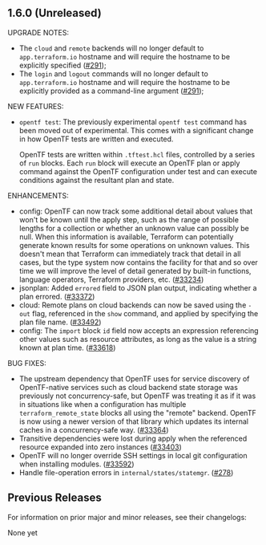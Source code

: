 ## 1.6.0 (Unreleased)

UPGRADE NOTES:
* The `cloud` and `remote` backends will no longer default to `app.terraform.io` hostname and will require the hostname to be explicitly specified ([#291](https://github.com/opentffoundation/opentf/pull/291));
* The `login` and `logout` commands will no longer default to `app.terraform.io` hostname and will require the hostname to be explicitly provided as a command-line argument ([#291](https://github.com/opentffoundation/opentf/pull/291));

NEW FEATURES:
* `opentf test`: The previously experimental `opentf test` command has been moved out of experimental. This comes with a significant change in how OpenTF tests are written and executed.

    OpenTF tests are written within `.tftest.hcl` files, controlled by a series of `run` blocks. Each `run` block will execute an OpenTF plan or apply command against the OpenTF configuration under test and can execute conditions against the resultant plan and state.

ENHANCEMENTS:
* config: OpenTF can now track some additional detail about values that won't be known until the apply step, such as the range of possible lengths for a collection or whether an unknown value can possibly be null. When this information is available, Terraform can potentially generate known results for some operations on unknown values. This doesn't mean that Terraform can immediately track that detail in all cases, but the type system now contains the facility for that and so over time we will improve the level of detail generated by built-in functions, language operators, Terraform providers, etc. ([#33234](https://github.com/hashicorp/terraform/issues/33234))
* jsonplan: Added `errored` field to JSON plan output, indicating whether a plan errored. ([#33372](https://github.com/hashicorp/terraform/issues/33372))
* cloud: Remote plans on cloud backends can now be saved using the `-out` flag, referenced in the `show` command, and applied by specifying the plan file name. ([#33492](https://github.com/hashicorp/terraform/issues/33492))
* config: The `import` block `id` field now accepts an expression referencing other values such as resource attributes, as long as the value is a string known at plan time. ([#33618](https://github.com/hashicorp/terraform/issues/33618))


BUG FIXES:
* The upstream dependency that OpenTF uses for service discovery of OpenTF-native services such as cloud backend state storage was previously not concurrency-safe, but OpenTF was treating it as if it was in situations like when a configuration has multiple `terraform_remote_state` blocks all using the "remote" backend. OpenTF is now using a newer version of that library which updates its internal caches in a concurrency-safe way. ([#33364](https://github.com/hashicorp/terraform/issues/33364))
* Transitive dependencies were lost during apply when the referenced resource expanded into zero instances ([#33403](https://github.com/hashicorp/terraform/issues/33403))
* OpenTF will no longer override SSH settings in local git configuration when installing modules. ([#33592](https://github.com/hashicorp/terraform/issues/33592))
* Handle file-operation errors in `internal/states/statemgr`. ([#278](https://github.com/opentffoundation/opentf/issues/278))

## Previous Releases

For information on prior major and minor releases, see their changelogs:

None yet
